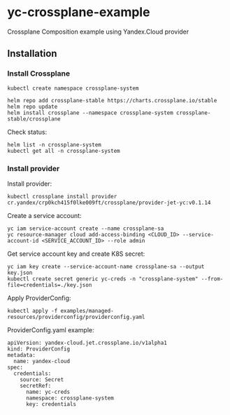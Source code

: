 # yc-crossplane-example
Crossplane Composition example using Yandex.Cloud provider

## Installation

### Install Crossplane

```
kubectl create namespace crossplane-system

helm repo add crossplane-stable https://charts.crossplane.io/stable
helm repo update
helm install crossplane --namespace crossplane-system crossplane-stable/crossplane
```

Check status:
```
helm list -n crossplane-system
kubectl get all -n crossplane-system
```

### Install provider

Install provider:
```
kubectl crossplane install provider cr.yandex/crp0kch415f0lke009ft/crossplane/provider-jet-yc:v0.1.14
```

Create a service account:
```
yc iam service-account create --name crossplane-sa
yc resource-manager cloud add-access-binding <CLOUD_ID> --service-account-id <SERVICE_ACCOUNT_ID> --role admin
```

Get service account key and create K8S secret:
```
yc iam key create --service-account-name crossplane-sa --output key.json
kubectl create secret generic yc-creds -n "crossplane-system" --from-file=credentials=./key.json
```

Apply ProviderConfig:
```
kubectl apply -f examples/managed-resources/providerconfig/providerconfig.yaml
```

ProviderConfig.yaml example:
```
apiVersion: yandex-cloud.jet.crossplane.io/v1alpha1
kind: ProviderConfig
metadata:
  name: yandex-cloud
spec:
  credentials:
    source: Secret
    secretRef:
      name: yc-creds
      namespace: crossplane-system
      key: credentials
```